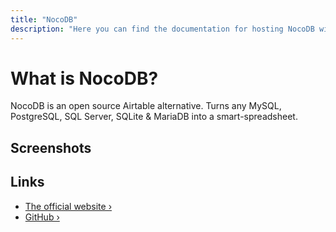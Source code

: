 ```yaml
---
title: "NocoDB"
description: "Here you can find the documentation for hosting NocoDB with Coolify."
---
```


# What is NocoDB?

<ZoomableImage src="/docs/images/services/nocodb1.webp" />

NocoDB is an open source Airtable alternative. Turns any MySQL, PostgreSQL, SQL Server, SQLite & MariaDB into a smart-spreadsheet.

## Screenshots

<ZoomableImage src="/docs/images/services/nocodb2.webp" />
<ZoomableImage src="/docs/images/services/nocodb3.webp" />
<ZoomableImage src="/docs/images/services/nocodb4.webp" />
<ZoomableImage src="/docs/images/services/nocodb5.webp" />

## Links

- [The official website ›](https://nocodb.com/)
- [GitHub ›](https://github.com/nocodb/nocodb)
